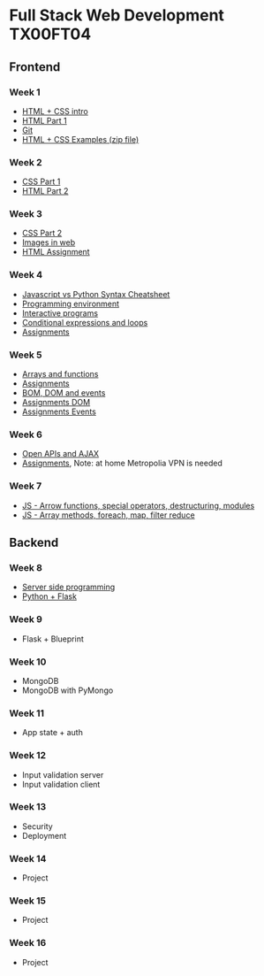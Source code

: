 # Full Stack Web Development TX00FT04

## Frontend

### Week 1

- [HTML + CSS intro](HTML+CSS/1-HTML-CSS-intro.pdf)
- [HTML Part 1](HTML+CSS/2-HTML-1.pdf)
- [Git](git.md)
- [HTML + CSS Examples (zip file)](HTML+CSS/html-css-examples.zip)

### Week 2

- [CSS Part 1](HTML+CSS/3-CSS-1.pdf)
- [HTML Part 2](HTML+CSS/4-HTML-2.pdf)

### Week 3

- [CSS Part 2](HTML+CSS/5-CSS-2.pdf)
- [Images in web](https://developer.mozilla.org/en-US/docs/Web/Media/Guides/Formats/Image_types)
- [HTML Assignment](https://github.com/ilkkamtk/html-css-assignment)

### Week 4

- [Javascript vs Python Syntax Cheatsheet](https://medium.com/geekculture/javascript-vs-python-syntax-cheatsheet-9bc7c59599c6)
- [Programming environment](https://github.com/ilkkamtk/JavaScript-english/blob/main/ohjelmointiymparisto.md)
- [Interactive programs](https://github.com/ilkkamtk/JavaScript-english/blob/main/vuorovaikutteiset_ohjelmat.md)
- [Conditional expressions and loops](https://github.com/ilkkamtk/JavaScript-english/blob/main/valinta-toistorakenteet.md)
- [Assignments](https://github.com/ilkkamtk/JavaScript-english/blob/main/assignments.md#module-1-interactive-programs--conditional-expressions-and-loops)

### Week 5

- [Arrays and functions](https://github.com/ilkkamtk/JavaScript-english/blob/main/taulukot-funktiot.md)
- [Assignments](https://github.com/ilkkamtk/JavaScript-english/blob/main/assignments.md#module-2-arrays-and-functions)
- [BOM, DOM and events](https://github.com/ilkkamtk/JavaScript-english/blob/main/BOM-DOM-event.md)
- [Assignments DOM](https://github.com/ilkkamtk/web-ohjelmoinnin-perusteet/blob/main/JS-recap3.md#assignments)
- [Assignments Events](https://github.com/ilkkamtk/web-ohjelmoinnin-perusteet/blob/main/JS-recap4.md#assignments)

### Week 6

- [Open APIs and AJAX](https://github.com/ilkkamtk/JavaScript-english/blob/main/apit-ajax.md)
- [Assignments](https://github.com/ilkkamtk/web-ohjelmoinnin-perusteet/blob/main/JS-recap5.md#assignments), Note: at home Metropolia VPN is needed

### Week 7

- [JS - Arrow functions, special operators, destructuring, modules](https://github.com/ilkkamtk/WSK/blob/main/Week2/AdvancedJavaScript1.md)
- [JS - Array methods, foreach, map, filter reduce](https://github.com/ilkkamtk/WSK/blob/main/Week2/AdvancedJavascript2.md)

## Backend

### Week 8

- [Server side programming](https://github.com/ilkkamtk/WSK/blob/main/Week3/01-server-side-programming.md)
- [Python + Flask](week8/python+flask.md)

### Week 9

- Flask + Blueprint

### Week 10

- MongoDB
- MongoDB with PyMongo

### Week 11

- App state + auth

### Week 12

- Input validation server
- Input validation client

### Week 13

- Security
- Deployment

### Week 14

- Project

### Week 15

- Project

### Week 16

- Project
